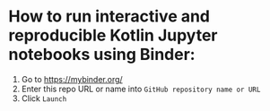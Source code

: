 # How to run interactive and reproducible Kotlin Jupyter notebooks using Binder:

1. Go to https://mybinder.org/
2. Enter this repo URL or name into  `GitHub repository name or URL`
3. Click `Launch`
